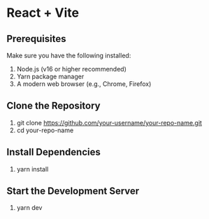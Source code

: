 # React + Vite

## Prerequisites

Make sure you have the following installed:

1. Node.js (v16 or higher recommended)
2. Yarn package manager
3. A modern web browser (e.g., Chrome, Firefox)

## Clone the Repository

1. git clone https://github.com/your-username/your-repo-name.git
2. cd your-repo-name

## Install Dependencies

1. yarn install

##  Start the Development Server

1. yarn dev
